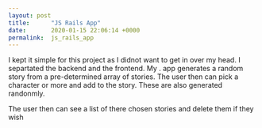```yaml
---
layout: post
title:      "JS Rails App"
date:       2020-01-15 22:06:14 +0000
permalink:  js_rails_app
---
```



I kept it simple for this project as I didnot want to get in over my head. I separtated the backend and the frontend. My . app generates a random story from a pre-determined array of stories. The user then can pick a character or more and add to the story. These are also generated randonmly.

The user then can see a list of there chosen stories and delete them if they wish
